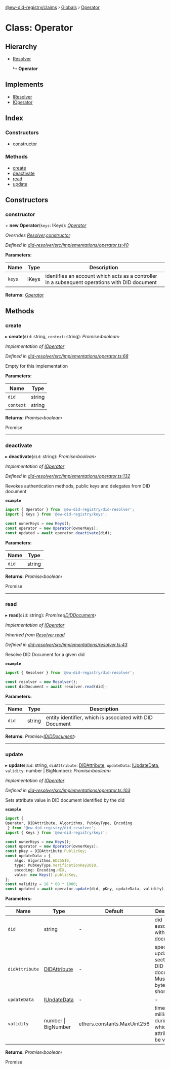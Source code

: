 [@ew-did-registry/claims](../README.md) › [Globals](../globals.md) › [Operator](operator.md)

# Class: Operator

## Hierarchy

* [Resolver](resolver.md)

  ↳ **Operator**

## Implements

* [IResolver](../interfaces/iresolver.md)
* [IOperator](../interfaces/ioperator.md)

## Index

### Constructors

* [constructor](operator.md#constructor)

### Methods

* [create](operator.md#create)
* [deactivate](operator.md#deactivate)
* [read](operator.md#read)
* [update](operator.md#update)

## Constructors

###  constructor

\+ **new Operator**(`keys`: IKeys): *[Operator](operator.md)*

*Overrides [Resolver](resolver.md).[constructor](resolver.md#constructor)*

*Defined in [did-resolver/src/implementations/operator.ts:40](https://github.com/energywebfoundation/ew-did-registry/blob/3aeedf2/packages/did-resolver/src/implementations/operator.ts#L40)*

**Parameters:**

Name | Type | Description |
------ | ------ | ------ |
`keys` | IKeys | identifies an account which acts as a controller in a subsequent operations with DID document  |

**Returns:** *[Operator](operator.md)*

## Methods

###  create

▸ **create**(`did`: string, `context`: string): *Promise‹boolean›*

*Implementation of [IOperator](../interfaces/ioperator.md)*

*Defined in [did-resolver/src/implementations/operator.ts:68](https://github.com/energywebfoundation/ew-did-registry/blob/3aeedf2/packages/did-resolver/src/implementations/operator.ts#L68)*

Empty for this implementation

**Parameters:**

Name | Type |
------ | ------ |
`did` | string |
`context` | string |

**Returns:** *Promise‹boolean›*

Promise<boolean>

___

###  deactivate

▸ **deactivate**(`did`: string): *Promise‹boolean›*

*Implementation of [IOperator](../interfaces/ioperator.md)*

*Defined in [did-resolver/src/implementations/operator.ts:132](https://github.com/energywebfoundation/ew-did-registry/blob/3aeedf2/packages/did-resolver/src/implementations/operator.ts#L132)*

Revokes authentication methods, public keys and delegates from DID document

**`example`** 
```typescript
import { Operator } from '@ew-did-registry/did-resolver';
import { Keys } from '@ew-did-registry/keys';

const ownerKeys = new Keys();
const operator = new Operator(ownerKeys);
const updated = await operator.deactivate(did);
```

**Parameters:**

Name | Type |
------ | ------ |
`did` | string |

**Returns:** *Promise‹boolean›*

Promise<boolean>

___

###  read

▸ **read**(`did`: string): *Promise‹[IDIDDocument](../interfaces/ididdocument.md)›*

*Implementation of [IOperator](../interfaces/ioperator.md)*

*Inherited from [Resolver](resolver.md).[read](resolver.md#read)*

*Defined in [did-resolver/src/implementations/resolver.ts:43](https://github.com/energywebfoundation/ew-did-registry/blob/3aeedf2/packages/did-resolver/src/implementations/resolver.ts#L43)*

Resolve DID Document for a given did

**`example`** 
```typescript
import { Resolver } from '@ew-did-registry/did-resolver';

const resolver = new Resolver();
const didDocument = await resolver.read(did);
```

**Parameters:**

Name | Type | Description |
------ | ------ | ------ |
`did` | string | entity identifier, which is associated with DID Document |

**Returns:** *Promise‹[IDIDDocument](../interfaces/ididdocument.md)›*

___

###  update

▸ **update**(`did`: string, `didAttribute`: [DIDAttribute](../enums/didattribute.md), `updateData`: [IUpdateData](../interfaces/iupdatedata.md), `validity`: number | BigNumber): *Promise‹boolean›*

*Implementation of [IOperator](../interfaces/ioperator.md)*

*Defined in [did-resolver/src/implementations/operator.ts:103](https://github.com/energywebfoundation/ew-did-registry/blob/3aeedf2/packages/did-resolver/src/implementations/operator.ts#L103)*

Sets attribute value in DID document identified by the did

**`example`** 
```typescript
import {
Operator, DIDAttribute, Algorithms, PubKeyType, Encoding
 } from '@ew-did-registry/did-resolver';
import { Keys } from '@ew-did-registry/keys';

const ownerKeys = new Keys();
const operator = new Operator(ownerKeys);
const pKey = DIDAttribute.PublicKey;
const updateData = {
    algo: Algorithms.ED25519,
    type: PubKeyType.VerificationKey2018,
    encoding: Encoding.HEX,
    value: new Keys().publicKey,
};
const validity = 10 * 60 * 1000;
const updated = await operator.update(did, pKey, updateData, validity);
```

**Parameters:**

Name | Type | Default | Description |
------ | ------ | ------ | ------ |
`did` | string | - | did associated with DID document |
`didAttribute` | [DIDAttribute](../enums/didattribute.md) | - | specifies updated section in DID document. Must be 31 bytes or shorter |
`updateData` | [IUpdateData](../interfaces/iupdatedata.md) | - | - |
`validity` | number &#124; BigNumber |  ethers.constants.MaxUint256 | time in milliseconds during which                              attribute will be valid |

**Returns:** *Promise‹boolean›*

Promise<boolean>
